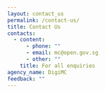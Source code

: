 ```yaml
---
layout: contact_us
permalink: /contact-us/
title: Contact Us
contacts:
  - content:
      - phone: ""
      - email: mc@open.gov.sg
      - other: ""
    title: For all enquiries
agency_name: DigiMC
feedback: ""
---
```

